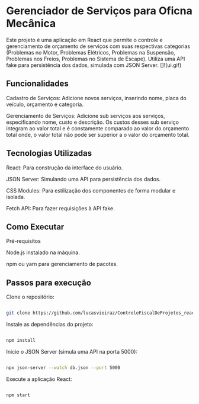 # Gerenciador de Serviços para Oficna Mecânica

Este projeto é uma aplicação em React que permite o controle e gerenciamento de orçamento de serviços com suas respectivas categorias (Problemas no Motor, Problemas Elétricos, Problemas na Suspensão, Problemas nos Freios,  Problemas no Sistema de Escape). Utiliza uma API fake para persistência dos dados, simulada com JSON Server.
[]!(ui.gif)
## Funcionalidades

Cadastro de Serviços: Adicione novos serviços, inserindo nome, placa do veículo, orçamento e categoria.

Gerenciamento de Serviços: Adicione sub serviços aos serviços, especificando nome, custo e descrição. Os custos desses sub serviço integram ao valor total e é constamente comparado ao valor do orçamento total onde, o valor total não pode ser superior a o valor do orçamento total.




## Tecnologias Utilizadas

React: Para construção da interface do usuário.

JSON Server: Simulando uma API para persistência dos dados.

CSS Modules: Para estilização dos componentes de forma modular e isolada.

Fetch API: Para fazer requisições à API fake.

## Como Executar

Pré-requisitos

Node.js instalado na máquina.

npm ou yarn para gerenciamento de pacotes.

## Passos para execução

Clone o repositório:

```bash

git clone https://github.com/lucasvieiraz/ControleFiscalDeProjetos_react.git
```

Instale as dependências do projeto:

```bash

npm install
```

Inicie o JSON Server (simula uma API na porta 5000):

```bash

npx json-server --watch db.json --port 5000
```
Execute a aplicação React:

```bash

npm start
```
